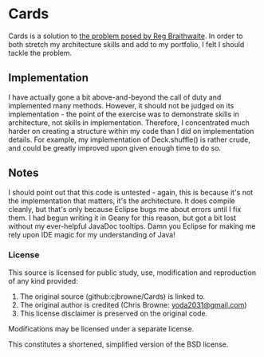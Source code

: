 # Cards

Cards is a solution to [the problem posed by Reg Braithwaite](http://weblog.raganwald.com/2007/01/please-design-deck-of-cards-in-java.html).
  In order to both stretch my architecture skills and add to my portfolio, I felt I should tackle the problem.

## Implementation

I have actually gone a bit above-and-beyond the call of duty and implemented many methods.
However, it should not be judged on its implementation - the point of the exercise
was to demonstrate skills in architecture, not skills in implementation.  Therefore,
I concentrated much harder on creating a structure within my code than I did on 
implementation details.
For example, my implementation of Deck.shuffle() is rather crude, and could be greatly
improved upon given enough time to do so.

## Notes

I should point out that this code is untested - again, this is because it's not the
implementation that matters, it's the architecture.  It does compile cleanly, but that's
only because Eclipse bugs me about errors until I fix them.  I had begun writing it
in Geany for this reason, but got a bit lost without my ever-helpful JavaDoc tooltips.
Damn you Eclipse for making me rely upon IDE magic for my understanding of Java!

### License

This source is licensed for public study, use, modification and reproduction of any kind
provided:

  1. The original source (github:cjbrowne/Cards) is linked to.
  2. The original author is credited (Chris Browne: <yoda2031@gmail.com>)
  3. This license disclaimer is preserved on the original code.

Modifications may be licensed under a separate license.

This constitutes a shortened, simplified version of the BSD license.